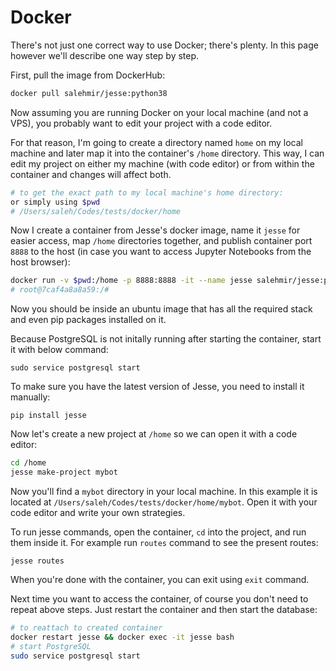 # Docker

There's not just one correct way to use Docker; there's plenty. In this page however we'll describe one way step by step.

First, pull the image from DockerHub:
```sh
docker pull salehmir/jesse:python38
```

Now assuming you are running Docker on your local machine (and not a VPS), you probably want to edit your project with a code editor. 

For that reason, I'm going to create a directory named `home` on my local machine and later map it into the container's `/home` directory. This way, I can edit my project on either my machine (with code editor) or from within the container and changes will affect both. 
```sh
# to get the exact path to my local machine's home directory:
or simply using $pwd
# /Users/saleh/Codes/tests/docker/home
```

Now I create a container from Jesse's docker image, name it `jesse` for easier access, map `/home` directories together, and publish container port `8888` to the host (in case you want to access Jupyter Notebooks from the host browser):

```sh
docker run -v $pwd:/home -p 8888:8888 -it --name jesse salehmir/jesse:python38 /bin/bash
# root@7caf4a8a8a59:/#
```

Now you should be inside an ubuntu image that has all the required stack and even pip packages installed on it. 

Because PostgreSQL is not initally running after starting the container, start it with below command:
```
sudo service postgresql start
```

To make sure you have the latest version of Jesse, you need to install it manually:
```
pip install jesse
``` 

Now let's create a new project at `/home` so we can open it with a code editor:
```sh
cd /home
jesse make-project mybot
```

Now you'll find a `mybot` directory in your local machine. In this example it is located at `/Users/saleh/Codes/tests/docker/home/mybot`. Open it with your code editor and write your own strategies. 

To run jesse commands, open the container, `cd` into the project, and run them inside it. For example run `routes` command to see the present routes:

```
jesse routes
```

When you're done with the container, you can exit using `exit` command. 

Next time you want to access the container, of course you don't need to repeat above steps. Just restart the container and then start the database:
```sh
# to reattach to created container 
docker restart jesse && docker exec -it jesse bash
# start PostgreSQL
sudo service postgresql start
```
